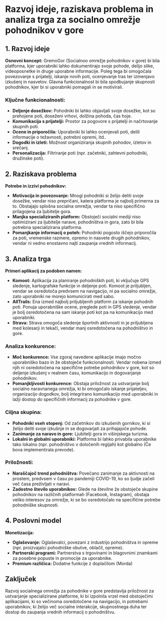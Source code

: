 # Razvoj ideje, raziskava problema in analiza trga za socialno omrežje pohodnikov v gore

## 1. Razvoj ideje

**Osnovni koncept:**
GremoGor (Socialnoo omrežje pohodnikov v gore) bi bila platforma, kjer uporabniki lahko dokumentirajo svoje pohode, delijo slike, videoposnetke in druge uporabne informacije. Poleg tega bi omogočala povezovanje s prijatelji, iskanje novih poti, ocenjevanje tras ter izmenjavo izkušenj in nasvetov. Glavna funkcionalnost bi bila spodbujanje skupnosti pohodnikov, kjer bi si uporabniki pomagali in se motivirali.

### Ključne funkcionalnosti:
- **Deljenje dosežkov:** Pohodniki bi lahko objavljali svoje dosežke, kot so prehojene poti, doseženi vrhovi, dolžina pohoda, čas hoje.
- **Komunikacija s prijatelji:** Prostor za pogovore s prijatelji in načrtovanje skupnih poti.
- **Ocene in priporočila:** Uporabniki bi lahko ocenjevali poti, delili informacije o težavnosti, potrebni opremi, itd..
- **Dogodki in izleti:** Možnost organiziranja skupnih pohodov, izletov in srečanj.
- **Personalizacija:** Filtriranje poti (npr. začetniki, zahtevni pohodniki, družinske poti).

## 2. Raziskava problema

**Potrebe in izzivi pohodnikov:**
- **Motivacija in povezovanje:** Mnogi pohodniki si želijo deliti svoje dosežke, vendar niso prepričani, katera platforma je najbolj primerna za to. Obstajajo splošna socialna omrežja, vendar ta niso specifično prilagojena za ljubitelje gora.
- **Manjka specializiranih platform:** Obstoječi socialni mediji niso optimizirani za ljubitelje narave, pohodništva in gora, zato bi bila potrebna specializirana platforma.
- **Pomanjkanje informacij o poteh:** Pohodniki pogosto iščejo priporočila za poti, vremenske razmere, opremo in nasvete drugih pohodnikov, vendar ni vedno enostavno najti zaupanja vrednih informacij.

## 3. Analiza trga

**Primeri aplikacij za podoben namen:**
- **Komoot:** Aplikacija za planiranje pohodniških poti, ki vključuje GPS sledenje, kartografske funkcije in deljenje poti. Komoot je priljubljen, vendar se osredotoča predvsem na navigacijo, ni pa socialno omrežje, zato uporabniki ne morejo komunicirati med sabo.
- **AllTrails:** Ena izmed najbolj priljubljenih platform za iskanje pohodnih poti. Ponuja uporabniške ocene, preglede poti in GPS sledenje, vendar je bolj osredotočena na sam iskanje poti kot pa na komunikacijo med uporabniki.
- **Strava:** Strava omogoča sledenje športnih aktivnosti in je priljubljena med kolesarji in tekači, vendar manj osredotočena na pohodništvo in gore.

### Analiza konkurence:
- **Moč konkurence:** Vse zgoraj navedene aplikacije imajo močno uporabniško bazo in že obstoječe funkcionalnosti. Vendar nobena izmed njih ni osredotočena na specifične potrebe pohodnikov v gore, kot so deljenje izkušenj v realnem času, komunikacijo in dogovarjanje pohodnikov.
- **Pomanjkljivosti konkurence:** Obstaja priložnost za ustvarjanje bolj socialno naravnanega omrežja, ki bi omogočalo iskanje prijateljev, organizacijo dogodkov, bolj integrirano komunikacijo med uporabniki in lažji dostop do specifičnih informacij za pohodnike v gore.
  
### Ciljna skupina:
- **Pohodniki vseh stopenj:** Od začetnikov do izkušenih gornikov, ki si želijo deliti svoje izkušnje in se dogovarjati za prihajajoče pohode.
- **Zanimanje za naravo in gore:** Ljubitelji gora in višinjskega turizma.
- **Lokalni in globalni uporabniki:** Platforma bi lahko privabila uporabnike tako lokalno (npr. pohodništvo v določenih regijah) kot globalno (Če bova implementirala prevode).

### Priložnosti:
- **Naraščajoč trend pohodništva:** Povečano zanimanje za aktivnosti na prostem, predvsem v času po pandemiji COVID-19, ko so ljudje začeli več časa preživljati v naravi.
- **Zadostno število uporabnikov:** Glede na številne že obstoječe skupine pohodnikov na različnih platformah (Facebook, Instagram), obstaja veliko interesov za omrežje, ki se bo osredotočalo na specifične potrebe pohodniške skupnosti.

## 4. Poslovni model

**Monetizacija:**
- **Oglaševanje:** Oglaševalci, povezani z industrijo pohodništva in opreme (npr. proizvajalci pohodniške obutve, oblačil, opreme).
- **Partnerski programi:** Partnerstva s trgovinami in blagovnimi znamkami za posebne popuste in promocije za uporabnike.
- **Premium različica:** Dodatne funkcije z doplačilom (Morda)

## Zaključek
Razvoj socialnega omrežja za pohodnike v gore predstavlja priložnost za ustvarjanje specializirane platforme, ki bi izpolnila vrzel med obstoječimi aplikacijami, ki so večinoma osredotočene na navigacijo, in potrebami uporabnikov, ki želijo več socialne interakcije, skupnostnega duha ter dostop do zaupanja vrednih informacij o pohodništvu.
